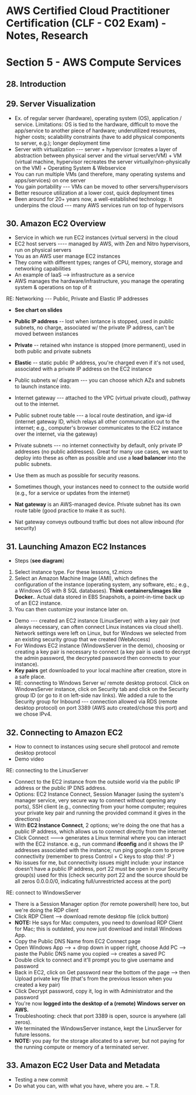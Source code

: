 # AWS Certified Cloud Practitioner Certification (CLF - C02 Exam) - Notes, Research

# Section 5 - AWS Compute Services

## 28. Introduction

## 29. Server Visualization
- Ex. of regular server (hardware), operating system (OS), application / service. Limitations: OS is tied to the hardware, difficult to move the app/service to another piece of hardware; underutilized resources, higher costs; scalability constraints (have to add physical components to server, e.g.); longer deployment time
- Server with virtualization --- server + hypervisor (creates a layer of abstraction between physical server and the virtual server/VM) + VM (virtual machine, hypervisor recreates the server virtually/non-physically on the VM) + Operating System & Webservice
- You can run multiple VMs (and therefore, many operating systems and apps/services) on one server
- You gain portability --- VMs can be moved to other servers/hypervisors
- Better resource utilization at a lower cost, quick deployment times
- Been around for 20+ years now, a well-established technology. It underpins the cloud --- many AWS services run on top of hypervisors

## 30. Amazon EC2 Overview
- Service in which we run EC2 instances (virtual servers) in the cloud
- EC2 host servers ---- managed by AWS, with Zen and Nitro hypervisors, run on physical servers
- You as an AWS user manage EC2 instances
- They come with different types; ranges of CPU, memory, storage and networking capabilities
- An example of IaaS --> infrastructure as a service
- AWS manages the hardware/infrastructure, you manage the operating system & operations on top of it

RE: Networking --- Public, Private and Elastic IP addresses
- **See chart on slides**
- **Public IP address** -- lost when isntance is stopped, used in public subnets, no charge, associated w/ the private IP address, can't be moved between instances
- **Private** -- retained whn instance is stopped (more permanent), used in both public and private subnets
- **Elastic** -- static public IP address, you're charged even if it's not used, associated with a private IP address on the EC2 instance

- Public subnets w/ diagram --- you can choose which AZs and subnets to launch instance into.
- Internet gateway --- attached to the VPC (virtual private cloud), pathway out to the internet.
- Public subnet route table --- a local route destination, and igw-id (internet gateway ID, which relays all other communcation out to the internet; e.g., computer's browser communicates to the EC2 instance over the internet, via the gateway)

- Private subnets --- no internet connectivity by default, only private IP addresses (no public addresses). Great for many use cases, we want to deploy into these as often as possible and use a **load balancer** into the public subnets.
- Use them as much as possible for security reasons.
- Sometimes though, your instances need to connect to the outside world (e.g., for a service or updates from the internet)
- **Nat gateway** is an AWS-managed device. Private subnet has its own route table (good practice to make it as such).
- Nat gateway conveys outbound traffic but does not allow inbound (for security)

## 31. Launching Amazon EC2 Instances
- Steps (**see diagram**)
1. Select instance type.  For these lessons, t2.micro
2. Select an Amazon Machine Image (AMI), which defines the configuration of the instance (operating system, any software, etc.; e.g., a Windows OS with 8 SQL databases).  **Think containers/images like Docker.**. Actual data stored in EBS Snapshots, a point-in-time back up of an EC2 instance.
3. You can then customize your instance later on.

- Demo --- created an EC2 instance (LinuxServer) with a key pair (not always necessary, can often connect Linux instances via cloud shell). Network settings were left on Linux, but for Windows we selected from an existing security group that we created (WebAccess)
- For Windows EC2 instance (WindowsServer in the demo), choosing or creating a key pair is necessary to connect (a key pair is used to decrypt the admin password, the decrypted password then connects to your instance).
- **Key pairs** get downloaded to your local machine after creation, store in a safe place.
- RE: connecting to Windows Server w/ remote desktop protocol. Click on WindowsServer instance, click on Security tab and click on the Security group ID (or go to it on left-side nav links). We added a rule to the Security group for Inbound --- connection allowed via RDS (remote desktop protocol) on port 3389 (AWS auto created/chose this port) and we chose IPv4.

## 32. Connecting to Amazon EC2
- How to connect to instances using secure shell protocol and remote desktop protocol
- Demo video

RE: connecting to the LinuxServer
- Connect to the EC2 instance from the outside world via the public IP address or the public IP DNS address.
- Options: EC2 Instance Connect, Session Manager (using the system's manager service, very secure way to connect without opening any ports), SSH client (e.g., connecting from your home computer; requires your private key pair and running the provided command it gives in the directions)
- With **EC2 Instance Connect**, 2 options; we're doing the one that has a public IP address, which allows us to connect directly from the internet
- Click Connect ---> generates a Linux terminal where you can interact with the EC2 instance. e.g., run command **ifconfig** and it shows the IP addresses associated with the instance; run ping google.com to prove connectivity (remember to press Control + C keys to stop this! :P )
- No issues for me, but connectivity issues might include: your instance doesn't have a public IP address, port 22 must be open in your Security group(s) used for this (check security port 22 and the source should be all zeros 0.0.0.0/0, indicating full/unrestricted access at the port)

RE: connect to WindowsServer
- There is a Session Manager option (for remote powershell) here too, but we're doing the RDP client
- Click RDP Client --> download remote desktop file (click button)
- **NOTE:** He says for Mac computers, you need to download RDP Client for Mac; this is outdated, you now just download and install Windows App.
- Copy the Public DNS Name from EC2 Connect page
- Open Windows App --> + drop down in upper right, choose Add PC --> paste the Public DNS name you copied --> creates a saved PC
- Double click to connect and it'll prompt you to give username and password
- Back in EC2, click on Get password near the bottom of the page --> then Upload private key file (that's from the previous lesson when you created a key pair)
- Click Decrypt password, copy it, log in with Administrator and the password
- You're now **logged into the desktop of a (remote) Windows server on AWS.**
- Troubleshooting: check that port 3389 is open, source is anywhere (all zeros).
- We terminated the WindowsServer instance, kept the LinuxServer for future lessons.
- **NOTE:** you pay for the storage allocated to a server, but not paying for the running compute or memory of a terminated server.

## 33. Amazon EC2 User Data and Metadata

- Testing a new commit
- Do what you can, with what you have, where you are. ~ T.R.